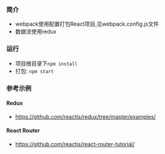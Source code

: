 ### 简介
* webpack使用配置打包React项目,见webpack.config.js文件
* 数据流使用redux

###  运行
* 项目根目录下`npm install`
* 打包: `npm start`

### 参考示例
#### Redux
* <https://github.com/reactjs/redux/tree/master/examples/>

#### React Router
* <https://github.com/reactjs/react-router-tutorial/>